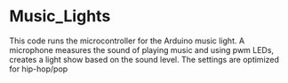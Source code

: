 # Music_Lights
This code runs the microcontroller for the Arduino music light.
A microphone measures the sound of playing music and
using pwm LEDs, creates a light show based on the sound
level. The settings are optimized for hip-hop/pop
